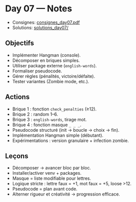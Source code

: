# Day 07 — Notes

- Consignes: [consignes_day07.pdf](consignes_day07.pdf)
- Solutions: [solutions_day07/](solutions_day07/)

## Objectifs
- Implémenter Hangman (console).  
- Décomposer en briques simples.  
- Utiliser package externe (`english-words`).  
- Formaliser pseudocode.  
- Gérer règles (pénalités, victoire/défaite).  
- Tester variantes (Zombie mode, etc.).  

## Actions
- Brique 1 : fonction `check_penalties` (≥12).  
- Brique 2 : random 1–6.  
- Brique 3 : `english-words`, tirage mot.  
- Brique 4 : fonction masque `_ _ _`.  
- Pseudocode structuré (init → boucle → choix → fin).  
- Implémentation Hangman simple (débutant).  
- Expérimentations : version granulaire + infection zombie.  

## Leçons
- Décomposer → avancer bloc par bloc.  
- Installer/activer venv + packages.  
- Masque = liste modifiable pour lettres.  
- Logique stricte : lettre faux = +1, mot faux = +5, loose >12.  
- Pseudocode = plan avant code.  
- Alterner rigueur et créativité → progression efficace.
